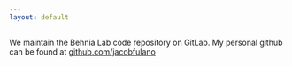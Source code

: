 ```yaml
---
layout: default
---
```


We maintain the Behnia Lab code repository on GitLab. My personal github can be found at [github.com/jacobfulano](https://github.com/jacobfulano)
